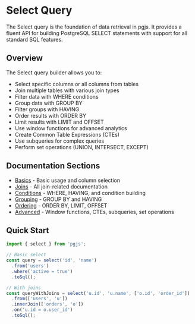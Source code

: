 # Select Query

The Select query is the foundation of data retrieval in pgjs. It provides a fluent API for building PostgreSQL SELECT statements with support for all standard SQL features.

## Overview

The Select query builder allows you to:

- Select specific columns or all columns from tables
- Join multiple tables with various join types
- Filter data with WHERE conditions
- Group data with GROUP BY
- Filter groups with HAVING
- Order results with ORDER BY
- Limit results with LIMIT and OFFSET
- Use window functions for advanced analytics
- Create Common Table Expressions (CTEs)
- Use subqueries for complex queries
- Perform set operations (UNION, INTERSECT, EXCEPT)

## Documentation Sections

- [Basics](./basics.md) - Basic usage and column selection
- [Joins](./joins.md) - All join-related documentation
- [Conditions](./conditions.md) - WHERE, HAVING, and condition building
- [Grouping](./grouping.md) - GROUP BY and HAVING
- [Ordering](./ordering.md) - ORDER BY, LIMIT, OFFSET
- [Advanced](./advanced.md) - Window functions, CTEs, subqueries, set operations

## Quick Start

```typescript
import { select } from 'pgjs';

// Basic select
const query = select('id', 'name')
  .from('users')
  .where('active = true')
  .toSql();

// With joins
const queryWithJoins = select('u.id', 'u.name', ['o.id', 'order_id'])
  .from(['users', 'u'])
  .innerJoin(['orders', 'o'])
  .on('u.id = o.user_id')
  .toSql();
``` 